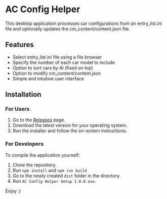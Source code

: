 # AC Config Helper

This desktop application processes car configurations from an entry_list.ini file and optionally updates the cm_content/content.json file.

## Features

- Select entry_list.ini file using a file browser
- Specify the number of each car model to include
- Option to sort cars by AI (fixed on top)
- Option to modify cm_content/content.json
- Simple and intuitive user interface

## Installation

### For Users

1. Go to the [Releases](https://github.com/yghazala/AC-Config-Helper/releases) page.
2. Download the latest version for your operating system.
3. Run the installer and follow the on-screen instructions.

### For Developers

To compile the application yourself:

1. Clone the repository.
2. Run `npm install` and `npm run build`
3. Go to the newly created `dist` folder in the directory.
4. Run `AC Config Helper Setup 1.0.0.exe`.

Enjoy :)

